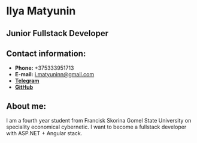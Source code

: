 # Ilya Matyunin
## Junior Fullstack Developer

## Contact information:
* __Phone:__ +375333951713
* __E-mail:__ i.matyuninn@gmail.com
* [**Telegram**](https://t.me/imatyunin)
* [**GitHub**](https://github.com/SmartMdn)

## About me:

I am a fourth year student from Francisk Skorina Gomel State University on speciality economical cybernetic. I want to become a fullstack developer with ASP.NET + Angular stack.
